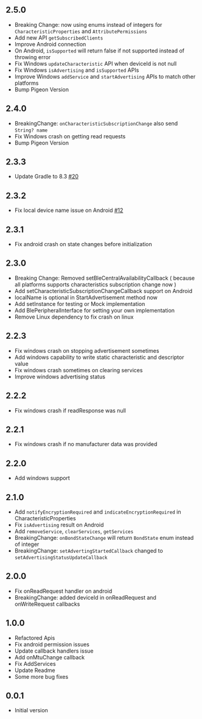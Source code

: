 ## 2.5.0

- Breaking Change: now using enums instead of integers for `CharacteristicProperties` and `AttributePermissions`
- Add new API `getSubscribedClients`
- Improve Android connection
- On Android, `isSupported` will return false if not supported instead of throwing error
- Fix Windows `updateCharacteristic` API when deviceId is not null
- Fix Windows `isAdvertising` and `isSupported` APIs
- Improve Windows `addService` and `startAdvertising` APIs to match other platforms
- Bump Pigeon Version

## 2.4.0

- BreakingChange: `onCharacteristicSubscriptionChange` also send `String? name`
- Fix Windows crash on getting read requests
- Bump Pigeon Version

## 2.3.3

- Update Gradle to 8.3 [#20](https://github.com/rohitsangwan01/ble_peripheral/pull/20)

## 2.3.2

- Fix local device name issue on Android [#12](https://github.com/rohitsangwan01/ble_peripheral/pull/12)

## 2.3.1

- Fix android crash on state changes before initialization

## 2.3.0

- Breaking Change: Removed setBleCentralAvailabilityCallback ( because all platforms supports characteristics subscription change now )
- Add setCharacteristicSubscriptionChangeCallback support on Android
- localName is optional in StartAdvertisement method now
- Add setInstance for testing or Mock implementation
- Add BlePeripheralInterface for setting your own implementation
- Remove Linux dependency to fix crash on linux

## 2.2.3

- Fix windows crash on stopping advertisement sometimes
- Add windows capability to write static characteristic and descriptor value
- Fix windows crash sometimes on clearing services
- Improve windows advertising status

## 2.2.2

- Fix windows crash if readResponse was null

## 2.2.1

- Fix windows crash if no manufacturer data was provided

## 2.2.0

- Add windows support

## 2.1.0

- Add `notifyEncryptionRequired` and `indicateEncryptionRequired` in CharacteristicProperties
- Fix `isAdvertising` result on Android
- Add `removeService`, `clearServices`, `getServices`
- BreakingChange: `onBondStateChange` will return `BondState` enum instead of integer
- BreakingChange: `setAdvertingStartedCallback` changed to `setAdvertisingStatusUpdateCallback`

## 2.0.0

- Fix onReadRequest handler on android
- BreakingChange: added deviceId in onReadRequest and onWriteRequest callbacks

## 1.0.0

- Refactored Apis
- Fix android permission issues
- Update callback handlers issue
- Add onMtuChange callback
- Fix AddServices
- Update Readme
- Some more bug fixes

## 0.0.1

- Initial version
